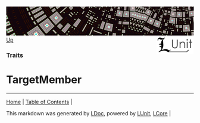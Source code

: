 ![](../Content/LUnit-banner-small.png "")
[<img align="right" src="../Content/LUnit-logo-small.png">](../../README.md)
[Up](Traits.md)
### Traits
# TargetMember
---

[Home](../../README.md) | [Table of Contents](../../TableOfContents.md) | 


This markdown was generated by [LDoc](https://github.com/CodeSingularity/LDoc), powered by [LUnit](https://github.com/CodeSingularity/LUnit), [LCore](https://github.com/CodeSingularity/LCore) | 

